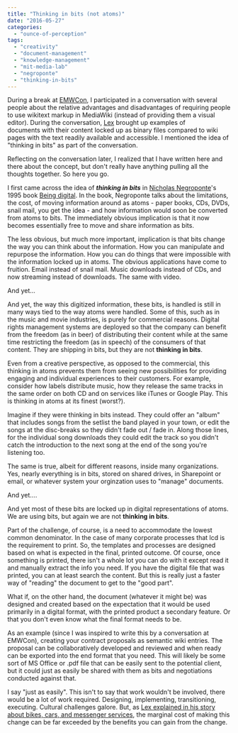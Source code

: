 ```yaml
---
title: "Thinking in bits (not atoms)"
date: "2016-05-27"
categories: 
  - "ounce-of-perception"
tags: 
  - "creativity"
  - "document-management"
  - "knowledge-management"
  - "mit-media-lab"
  - "negroponte"
  - "thinking-in-bits"
---
```


During a break at [EMWCon](https://www.mediawiki.org/wiki/EMWCon_Spring_2016), I participated in a conversation with several people about the relative advantages and disadvantages of requiring people to use wikitext markup in MediaWiki (instead of providing them a visual editor). During the conversation, [Lex](https://twitter.com/LexSMW) brought up examples of documents with their content locked up as binary files compared to wiki pages with the text readily available and accessible. I mentioned the idea of "thinking in bits" as part of the conversation.

Reflecting on the conversation later, I realized that I have written here and there about the concept, but don't really have anything pulling all the thoughts together. So here you go.

I first came across the idea of _**thinking in bits**_ in [Nicholas Negroponte](http://web.media.mit.edu/~nicholas/)'s 1995 book [Being digital](https://en.wikipedia.org/wiki/Being_Digital). In the book, Negroponte talks about the limitations, the cost, of moving information around as atoms - paper books, CDs, DVDs, snail mail, you get the idea - and how information would soon be converted from atoms to bits. The immediately obvious implication is that it now becomes essentially free to move and share information as bits.

The less obvious, but much more important, implication is that bits change the way you can think about the information. How you can manipulate and repurpose the information. How you can do things that were impossible with the information locked up in atoms. The obvious applications have come to fruition. Email instead of snail mail. Music downloads instead of CDs, and now streaming instead of downloads. The same with video.

And yet...

And yet, the way this digitized information, these bits, is handled is still in many ways tied to the way atoms were handled. Some of this, such as in the music and movie industries, is purely for commercial reasons. Digital rights management systems are deployed so that the company can benefit from the freedom (as in beer) of distributing their content while at the same time restricting the freedom (as in speech) of the consumers of that content. They are shipping in bits, but they are not **thinking in bits**.

Even from a creative perspective, as opposed to the commercial, this thinking in atoms prevents them from seeing new possibilities for providing engaging and individual experiences to their customers. For example, consider how labels distribute music, how they release the same tracks in the same order on both CD and on services like iTunes or Google Play. This is thinking in atoms at its finest (worst?).

Imagine if they were thinking in bits instead. They could offer an "album" that includes songs from the setlist the band played in your town, or edit the songs at the disc-breaks so they didn't fade out / fade in. Along those lines, for the individual song downloads they could edit the track so you didn't catch the introduction to the next song at the end of the song you're listening too.

The same is true, albeit for different reasons, inside many organizations. Yes, nearly everything is in bits, stored on shared drives, in Sharepoint or email, or whatever system your orginzation uses to "manage" documents.

And yet....

And yet most of these bits are locked up in digital representations of atoms. We are using bits, but again we are not **thinking in bits**.

Part of the challenge, of course, is a need to accommodate the lowest common denominator. In the case of many corporate processes that lcd is the requirement to print. So, the templates and processes are designed based on what is expected in the final, printed outcome. Of course, once something is printed, there isn't a whole lot you can do with it except read it and manually extract the info you need. If you have the digital file that was printed, you can at least search the content. But this is really just a faster way of "reading" the document to get to the "good part".

What if, on the other hand, the document (whatever it might be) was designed and created based on the expectation that it would be used primarily in a digital format, with the printed product a secondary feature. Or that you don't even know what the final format needs to be.

As an example (since I was inspired to write this by a conversation at EMWCon), creating your contract proposals as semantic wiki entries. The proposal can be collaboratively developed and reviewed and when ready can be exported into the end format that you need. This will likely be some sort of MS Office or .pdf file that can be easily sent to the potential client, but it could just as easily be shared with them as bits and negotiations conducted against that.

I say "just as easily". This isn't to say that work wouldn't be involved, there would be a lot of work required. Designing, implementing, transitioning, executing. Cultural challenges galore. But, as [Lex explained in his story about bikes, cars, and messenger services](https://gbrettmiller.com/2016/05/26/emwcon-2016-some-notes-day-2/#comment-1229), the marginal cost of making this change can be far exceeded by the benefits you can gain from the change.
